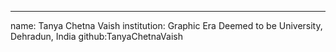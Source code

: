 ---
name: Tanya Chetna Vaish
institution: Graphic Era Deemed to be University, Dehradun, India
github:TanyaChetnaVaish
